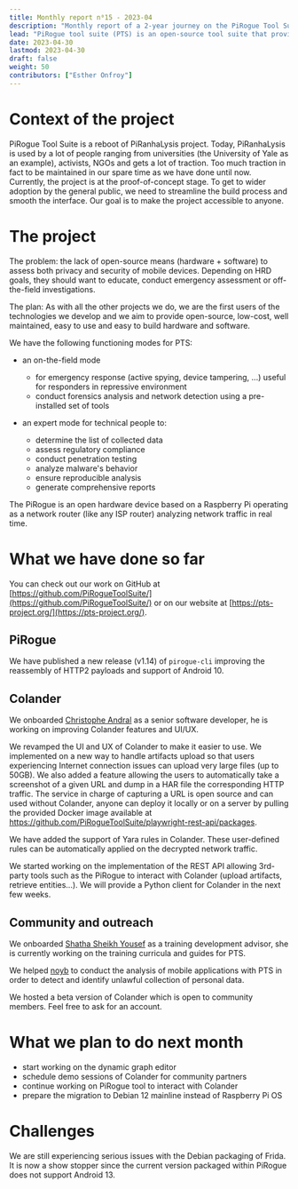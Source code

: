 ```yaml
---
title: Monthly report n⁰15 - 2023-04
description: "Monthly report of a 2-year journey on the PiRogue Tool Suite project"
lead: "PiRogue tool suite (PTS) is an open-source tool suite that provides a comprehensive mobile forensic and network traffic analysis platform."
date: 2023-04-30
lastmod: 2023-04-30
draft: false
weight: 50
contributors: ["Esther Onfroy"]
---
```


# Context of the project
PiRogue Tool Suite is a reboot of PiRanhaLysis project. Today, PiRanhaLysis is used by a lot of people ranging from universities (the University of Yale as an example), activists, NGOs and gets a lot of traction. Too much traction in fact to be maintained in our spare time as we have done until now. Currently, the project is at the proof-of-concept stage. To get to wider adoption by the general public, we need to streamline the build process and smooth the interface. Our goal is to make the project accessible to anyone.

# The project
The problem: the lack of open-source means (hardware + software) to assess both privacy and security of mobile devices. Depending on HRD goals, they should want to educate, conduct emergency assessment or off-the-field investigations.

The plan: As with all the other projects we do, we are the first users of the technologies we develop and we aim to provide open-source, low-cost, well maintained, easy to use and easy to build hardware and software. 

We have the following functioning modes for PTS:

- an on-the-field mode
  - for emergency response (active spying, device tampering, ...) useful for responders in repressive environment
  - conduct forensics analysis and network detection using a pre-installed set of tools

- an expert mode for technical people to:
  - determine the list of collected data
  - assess regulatory compliance
  - conduct penetration testing 
  - analyze malware's behavior
  - ensure reproducible analysis
  - generate comprehensive reports

The PiRogue is an open hardware device based on a Raspberry Pi operating as a network router (like any ISP router) analyzing network traffic in real time. 

# What we have done so far
You can check out our work on GitHub at [https://github.com/PiRogueToolSuite/](https://github.com/PiRogueToolSuite/) or on our website at [https://pts-project.org/](https://pts-project.org/).

## PiRogue
We have published a new release (v1.14) of `pirogue-cli` improving the reassembly of HTTP2 payloads and support of Android 10.

## Colander
We onboarded [Christophe Andral](https://github.com/TontonSancho) as a senior software developer, he is working on improving Colander features and UI/UX.

We revamped the UI and UX of Colander to make it easier to use. We implemented on a new way to handle artifacts upload so that users experiencing Internet connection issues can upload very large files (up to 50GB). We also added a feature allowing the users to automatically take a screenshot of a given URL and dump in a HAR file the corresponding HTTP traffic. The service in charge of capturing a URL is open source and can used without Colander, anyone can deploy it locally or on a server by pulling the provided Docker image available at https://github.com/PiRogueToolSuite/playwright-rest-api/packages.

We have added the support of Yara rules in Colander. These user-defined rules can be automatically applied on the decrypted network traffic.

We started working on the implementation of the REST API allowing 3rd-party tools such as the PiRogue to interact with Colander (upload artifacts, retrieve entities...). We will provide a Python client for Colander in the next few weeks.

## Community and outreach
We onboarded [Shatha Sheikh Yousef](https://www.linkedin.com/in/shatha-sheikh-yousef-642104141) as a training development advisor, she is currently working on the training curricula and guides for PTS.

We helped [noyb](https://noyb.eu) to conduct the analysis of mobile applications with PTS in order to detect and identify unlawful collection of personal data.

We hosted a beta version of Colander which is open to community members. Feel free to ask for an account.

# What we plan to do next month
* start working on the dynamic graph editor
* schedule demo sessions of Colander for community partners
* continue working on PiRogue tool to interact with Colander
* prepare the migration to Debian 12 mainline instead of Raspberry Pi OS

# Challenges
We are still experiencing serious issues with the Debian packaging of Frida. It is now a show stopper since the current version packaged within PiRogue does not support Android 13.